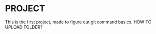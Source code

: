 # **PROJECT**

This is the first project, made to figure out git command basics.
HOW TO UPLOAD FOLDER?
